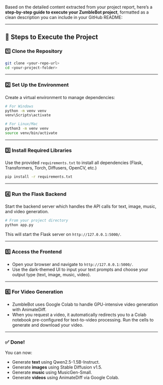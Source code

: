 Based on the detailed content extracted from your project report, here’s a **step-by-step guide to execute your ZumbleBot project**, formatted as a clean description you can include in your GitHub README:

---

## 🚀 Steps to Execute the Project

### 1️⃣ Clone the Repository

```bash
git clone <your-repo-url>
cd <your-project-folder>
```

---

### 2️⃣ Set Up the Environment

Create a virtual environment to manage dependencies:

```bash
# For Windows
python -m venv venv
venv\Scripts\activate

# For Linux/Mac
python3 -m venv venv
source venv/bin/activate
```

---

### 3️⃣ Install Required Libraries

Use the provided `requirements.txt` to install all dependencies (Flask, Transformers, Torch, Diffusers, OpenCV, etc.)

```bash
pip install -r requirements.txt
```

---

### 4️⃣ Run the Flask Backend

Start the backend server which handles the API calls for text, image, music, and video generation.

```bash
# From your project directory
python app.py
```

This will start the Flask server on `http://127.0.0.1:5000/`.

---

### 5️⃣ Access the Frontend

* Open your browser and navigate to `http://127.0.0.1:5000/`.
* Use the dark-themed UI to input your text prompts and choose your output type (text, image, music, video).

---

### 6️⃣ For Video Generation

* ZumbleBot uses Google Colab to handle GPU-intensive video generation with AnimateDiff.
* When you request a video, it automatically redirects you to a Colab notebook pre-configured for text-to-video processing. Run the cells to generate and download your video.

---

### ✅ Done!

You can now:

* Generate **text** using Qwen2.5-1.5B-Instruct.
* Generate **images** using Stable Diffusion v1.5.
* Generate **music** using MusicGen-Small.
* Generate **videos** using AnimateDiff via Google Colab.

